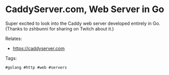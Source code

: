 # CaddyServer.com, Web Server in Go

Super excited to look into the Caddy web server developed entirely in
Go. (Thanks to zshbunni for sharing on Twitch about it.)

Relates:

* <https://caddyserver.com>

Tags:

    #golang #http #web #servers
